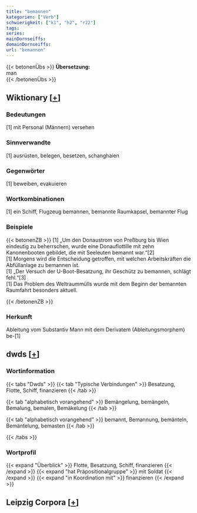 ```yaml
---
title: "bemannen"
kategorien: ["Verb"]
schwierigkeit: ["k1", "h2", "r22"]
tags:
series:
mainDornseiffs:
domainDornseiffs:
url: "bemannen"
---
```


{{< betonenÜbs >}}
**Übersetzung:**  
man  
{{< /betonenÜbs >}}

## Wiktionary [[+](https://de.wiktionary.org/wiki/bemannen)]

### Bedeutungen
[1] mit Personal (Männern) versehen  

### Sinnverwandte
[1] ausrüsten, belegen, besetzen, schanghaien  

### Gegenwörter
[1] beweiben, evakuieren  

### Wortkombinationen
[1] ein Schiff, Flugzeug bemannen, bemannte Raumkapsel, bemannter Flug  

### Beispiele
{{< betonenZB >}}
[1] „Um den Donaustrom von Preßburg bis Wien eindeutig zu beherrschen, wurde eine Donauflottille mit zehn Kanonenbooten gebildet, die mit Seeleuten bemannt war.“[2]  
[1] Morgens wird die Entscheidung getroffen, mit welchen Arbeitskräften die Abfüllanlage zu bemannen ist.  
[1] „Der Versuch der U-Boot-Besatzung, ihr Geschütz zu bemannen, schlägt fehl.“[3]  
[1] Das Problem des Weltraummülls wurde mit dem Beginn der bemannten Raumfahrt besonders aktuell.  

{{< /betonenZB >}}
### Herkunft
Ableitung vom Substantiv Mann mit dem Derivatem (Ableitungsmorphem) be-[1]  



## dwds [[+](https://www.dwds.de/wb/bemannen)]

### Wortinformation
{{< tabs "Dwds" >}}
{{< tab "Typische Verbindungen" >}}
Besatzung, Flotte, Schiff, finanzieren
{{< /tab >}}

{{< tab "alphabetisch vorangehend" >}}
Bemängelung, bemängeln, Bemalung, bemalen, Bemäkelung
{{< /tab >}}

{{< tab "alphabetisch vorangehend" >}}
bemannt, Bemannung, bemänteln, Bemäntelung, bemasten
{{< /tab >}}

{{< /tabs >}}

### Wortprofil
{{< expand "Überblick" >}} Flotte, Besatzung, Schiff, finanzieren {{< /expand >}}
{{< expand "hat Präpositionalgruppe" >}} mit Soldat {{< /expand >}}
{{< expand "in Koordination mit" >}} finanzieren {{< /expand >}}

## Leipzig Corpora [[+](https://corpora.uni-leipzig.de/en/res?word=bemannen&corpusId=deu_newscrawl-public_2018)]

